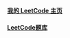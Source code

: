 #### [我的 LeetCode 主页](https://leetcode.cn/u/interesting-chaumovx/)



#### [LeetCode题库](https://leetcode.cn/problemset/)